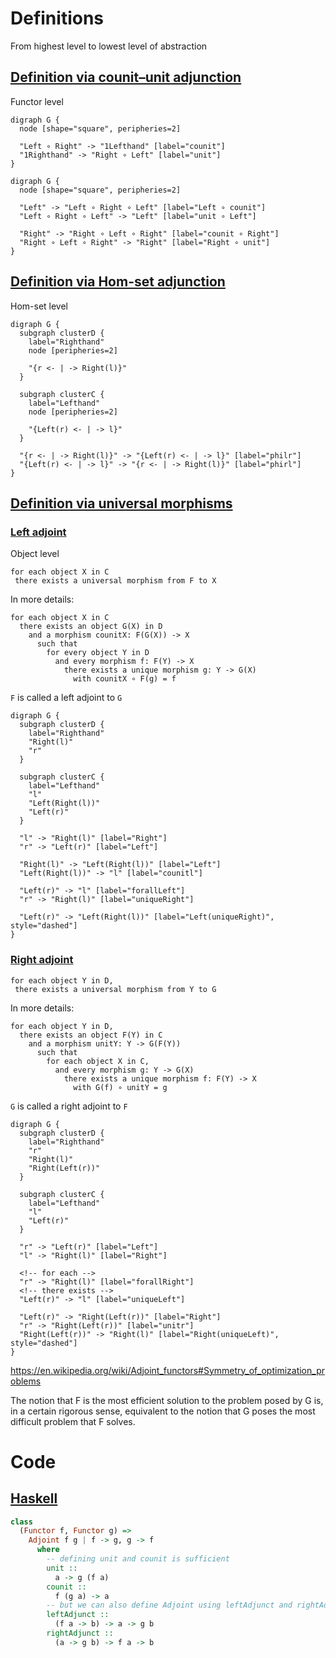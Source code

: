 # Definitions

From highest level to lowest level of abstraction


## [Definition via counit–unit adjunction](https://en.wikipedia.org/wiki/Adjoint_functors#Definition_via_counit%E2%80%93unit_adjunction)

Functor level

```graphviz
digraph G {
  node [shape="square", peripheries=2]

  "Left ∘ Right" -> "1Lefthand" [label="counit"]
  "1Righthand" -> "Right ∘ Left" [label="unit"]
}
```


```graphviz
digraph G {
  node [shape="square", peripheries=2]

  "Left" -> "Left ∘ Right ∘ Left" [label="Left ∘ counit"]
  "Left ∘ Right ∘ Left" -> "Left" [label="unit ∘ Left"]

  "Right" -> "Right ∘ Left ∘ Right" [label="counit ∘ Right"]
  "Right ∘ Left ∘ Right" -> "Right" [label="Right ∘ unit"]
}
```


## [Definition via Hom-set adjunction](https://en.wikipedia.org/wiki/Adjoint_functors#Definition_via_Hom-set_adjunction)

Hom-set level

```graphviz
digraph G {
  subgraph clusterD {
    label="Righthand"
    node [peripheries=2]

    "{r <- | -> Right(l)}"
  }

  subgraph clusterC {
    label="Lefthand"
    node [peripheries=2]

    "{Left(r) <- | -> l}"
  }

  "{r <- | -> Right(l)}" -> "{Left(r) <- | -> l}" [label="philr"]
  "{Left(r) <- | -> l}" -> "{r <- | -> Right(l)}" [label="phirl"]
}
```

## [Definition via universal morphisms](https://en.wikipedia.org/wiki/Adjoint_functors#Definition_via_universal_morphisms)

### [Left adjoint](https://en.wikipedia.org/wiki/Adjoint_functors#Definition_via_universal_morphisms)

Object level

```
for each object X in C
 there exists a universal morphism from F to X
```
In more details:
```
for each object X in C
  there exists an object G(X) in D
    and a morphism counitX: F(G(X)) -> X
      such that
        for every object Y in D
          and every morphism f: F(Y) -> X
            there exists a unique morphism g: Y -> G(X)
              with counitX ∘ F(g) = f
```
`F` is called a left adjoint to `G`

```graphviz
digraph G {
  subgraph clusterD {
    label="Righthand"
    "Right(l)"
    "r"
  }

  subgraph clusterC {
    label="Lefthand"
    "l"
    "Left(Right(l))"
    "Left(r)"
  }

  "l" -> "Right(l)" [label="Right"]
  "r" -> "Left(r)" [label="Left"]

  "Right(l)" -> "Left(Right(l))" [label="Left"]
  "Left(Right(l))" -> "l" [label="counitl"]

  "Left(r)" -> "l" [label="forallLeft"]
  "r" -> "Right(l)" [label="uniqueRight"]

  "Left(r)" -> "Left(Right(l))" [label="Left(uniqueRight)", style="dashed"]
}
```

### [Right adjoint](https://en.wikipedia.org/wiki/Adjoint_functors#Definition_via_universal_morphisms)

```
for each object Y in D,
 there exists a universal morphism from Y to G
```
In more details:
```
for each object Y in D,
  there exists an object F(Y) in C
    and a morphism unitY: Y -> G(F(Y))
      such that
        for each object X in C,
          and every morphism g: Y -> G(X)
            there exists a unique morphism f: F(Y) -> X
              with G(f) ∘ unitY = g
```

`G` is called a right adjoint to `F`

```graphviz
digraph G {
  subgraph clusterD {
    label="Righthand"
    "r"
    "Right(l)"
    "Right(Left(r))"
  }

  subgraph clusterC {
    label="Lefthand"
    "l"
    "Left(r)"
  }

  "r" -> "Left(r)" [label="Left"]
  "l" -> "Right(l)" [label="Right"]

  <!-- for each -->
  "r" -> "Right(l)" [label="forallRight"]
  <!-- there exists -->
  "Left(r)" -> "l" [label="uniqueLeft"]

  "Left(r)" -> "Right(Left(r))" [label="Right"]
  "r" -> "Right(Left(r))" [label="unitr"]
  "Right(Left(r))" -> "Right(l)" [label="Right(uniqueLeft)", style="dashed"]
}
```

https://en.wikipedia.org/wiki/Adjoint_functors#Symmetry_of_optimization_problems

The notion that F is the most efficient solution to the problem posed by G is, in a certain rigorous sense, equivalent to the notion that G poses the most difficult problem that F solves.

# Code

## [Haskell](https://hackage.haskell.org/package/adjunction-0.0.0.0/docs/src/Data.Functor.Adjoint.html#Adjoint)

```haskell
class
  (Functor f, Functor g) =>
    Adjoint f g | f -> g, g -> f
      where
        -- defining unit and counit is sufficient
        unit ::
          a -> g (f a)
        counit ::
          f (g a) -> a
        -- but we can also define Adjoint using leftAdjunct and rightAdjunct instead
        leftAdjunct ::
          (f a -> b) -> a -> g b
        rightAdjunct ::
          (a -> g b) -> f a -> b
```